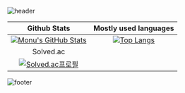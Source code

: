 ![header](https://capsule-render.vercel.app/api?type=waving&color=gradient&height=300&section=header&text=Dahui-Kim%20&fontSize=90)


|Github Stats|Mostly used languages|
|:----:|:----:|
|[![Monu's GitHub Stats](https://github-readme-stats.vercel.app/api?username=KimDahui42&count_private=true&show_icons=true&theme=radical)](https://github.com/anuraghazra/github-readme-stats)|[![Top Langs](https://github-readme-stats.vercel.app/api/top-langs/?username=KimDahui42&layout=compact&theme=radical&exclude_repo=KimDahui42.github.io&count_private=true)](https://github.com/anuraghazra/github-readme-stats)|
|Solved.ac|
|[![Solved.ac프로필](http://mazassumnida.wtf/api/v2/generate_badge?boj=kkddiiock)](https://solved.ac/kkddiiock)|






![footer](https://capsule-render.vercel.app/api?type=waving&reversal=true&color=gradient&section=footer)
